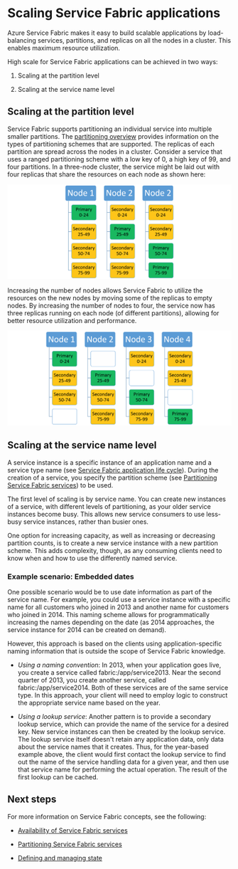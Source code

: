 <properties
   pageTitle="Scalability of Service Fabric services | Microsoft Azure"
   description="Describes how to scale Service Fabric services"
   services="service-fabric"
   documentationCenter=".net"
   authors="appi101"
   manager="timlt"
   editor=""/>

<tags
   ms.service="service-fabric"
   ms.devlang="dotnet"
   ms.topic="article"
   ms.tgt_pltfrm="NA"
   ms.workload="NA"
   ms.date="01/20/2016"
   ms.author="aprameyr"/>

# Scaling Service Fabric applications
Azure Service Fabric makes it easy to build scalable applications by load-balancing services, partitions, and replicas on all the nodes in a cluster. This enables maximum resource utilization.

High scale for Service Fabric applications can be achieved in two ways:

1. Scaling at the partition level

2. Scaling at the service name level

## Scaling at the partition level
Service Fabric supports partitioning an individual service into multiple smaller partitions. The [partitioning overview](service-fabric-concepts-partitioning.md) provides information on the types of partitioning schemes that are supported. The replicas of each partition are spread across the nodes in a cluster. Consider a service that uses a ranged partitioning scheme with a low key of 0, a high key of 99, and four partitions. In a three-node cluster, the service might be laid out with four replicas that share the resources on each node as shown here:

![Partition layout with three nodes](./media/service-fabric-concepts-scalability/layout-three-nodes.png)

Increasing the number of nodes allows Service Fabric to utilize the resources on the new nodes by moving some of the replicas to empty nodes. By increasing the number of nodes to four, the service now has three replicas running on each node (of different partitions), allowing for better resource utilization and performance.

![Partition layout with four nodes](./media/service-fabric-concepts-scalability/layout-four-nodes.png)

## Scaling at the service name level
A service instance is a specific instance of an application name and a service type name (see [Service Fabric application life cycle](service-fabric-application-lifecycle.md)). During the creation of a service, you specify the partition scheme (see [Partitioning Service Fabric services](service-fabric-concepts-partitioning.md)) to be used.

The first level of scaling is by service name. You can create new instances of a service, with different levels of partitioning, as your older service instances become busy. This allows new service consumers to use less-busy service instances, rather than busier ones.

One option for increasing capacity, as well as increasing or decreasing partition counts, is to create a new service instance with a new partition scheme. This adds complexity, though, as any consuming clients need to know when and how to use the differently named service.

### Example scenario: Embedded dates
One possible scenario would be to use date information as part of the service name. For example, you could use a service instance with a specific name for all customers who joined in 2013 and another name for customers who joined in 2014. This naming scheme allows for programmatically increasing the names depending on the date (as 2014 approaches, the service instance for 2014 can be created on demand).

However, this approach is based on the clients using application-specific naming information that is outside the scope of Service Fabric knowledge.

- *Using a naming convention*: In 2013, when your application goes live, you create a service called fabric:/app/service2013. Near the second quarter of 2013, you create another service, called fabric:/app/service2014. Both of these services are of the same service type. In this approach, your client will need to employ logic to construct the appropriate service name based on the year.

- *Using a lookup service*: Another pattern is to provide a secondary lookup service, which can provide the name of the service for a desired key. New service instances can then be created by the lookup service. The lookup service itself doesn't retain any application data, only data about the service names that it creates. Thus, for the year-based example above, the client would first contact the lookup service to find out the name of the service handling data for a given year, and then use that service name for performing the actual operation. The result of the first lookup can be cached.

## Next steps

For more information on Service Fabric concepts, see the following:

- [Availability of Service Fabric services](service-fabric-availability-services.md)

- [Partitioning Service Fabric services](service-fabric-concepts-partitioning.md)

- [Defining and managing state](service-fabric-concepts-state.md)
